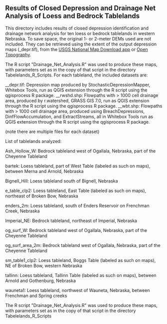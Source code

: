## Results of Closed Depression and Drainage Net Analysis of Loess and Bedrock Tablelands

This directory includes results of closed depression identification and drainage network analysis for ten loess or bedrock tablelands in western Nebraska. To save space, the original 1- or 2-meter DEMs used are not included. They can be retrieved using the extent of the output depression maps (_depr.tif), from the [USGS National Map Download app](https://www.usgs.gov/tools/download-data-maps-national-map) or [Open Topography](https://opentopography.org/).


The R script "Drainage_Net_Analysis.R" was used to produce these maps, with parameters set as in the copy of that script in the directory Tabelelands_R_Scripts. For each tableland, the included datasets are:

__depr.tif: Depression map produced by StochasticDepressionMapper, Whitebox Tools, run as QGIS extension through the R script using the qgisprocess R package.
__rwshd.shp: Flowpaths with > 1000 cell drainage area, produced by r.watershed, GRASS GIS 7.0, run as QGIS extension through the R script using the qgisprocess R package.
__wbt.shp: Flowpaths with > 1000 cell drainage area, produced using BreachDepressions, DinfFlowAccumulation, and ExtractStreams, all in Whitebox Tools run as QGIS extension through the R script using the qgisprocess R package.

(note there are multiple files for each dataset)

List of tablelands analyzed:

Ash_Hollow_W: Bedrock tableland west of Ogallala, Nebraska, part of the Cheyenne Tableland

bartek: Loess tableland, part of West Table (labeled as such on maps), between Merna and Arnold, Nebraska

Bignell_Hill: Loess tableland south of Bignell, Nebraska

e_table_clp2: Loess tableland, East Table (labeled as such on maps), northeast of Broken Bow, Nebraska

enders_2m: Loess tableland, south of Enders Reservoir on Frenchman Creek, Nebraska

Imperial_NE: Bedrock tableland, northeast of Imperial, Nebraska

og_surf_W: Bedrock tableland west of Ogallala, Nebraska, part of the Cheyenne Tableland

og_surf_area_2m: Bedrock tableland west of Ogallala, Nebraska, part of the Cheyenne Tableland

sm_table1_clp2: Loess tableland, Boggs Table (labeled as such on maps), NE of Broken Bow, western Nebraska

tallinn: Loess tableland, Tallinn Table (labeled as such on maps), between Arnold and Gothenburg, Nebraska

wauneta1: Loess tableland, northwest of Wauneta, Nebraska, between Frenchman and Spring creeks

The R script "Drainage_Net_Analysis.R" was used to produce these maps, with parameters set as in the copy of that script in the directory Tabelelands_R_Scripts